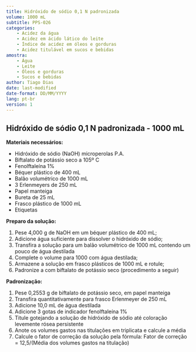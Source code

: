 ```yaml
---
title: Hidróxido de sódio 0,1 N padronizada
volume: 1000 mL
subtitle: PPS-026
categories:
    - Acidez da água
    - Acidez em ácido lático do leite
    - Índice de acidez em óleos e gorduras
    - Acidez titulável em sucos e bebidas
amostra:
    - Água
    - Leite
    - Óleos e gorduras
    - Sucos e bebidas
author: Tiago Dias
date: last-modified
date-format: DD/MM/YYYY
lang: pt-br
version: 1
---
```


## Hidróxido de sódio 0,1 N padronizada - 1000 mL

**Materiais necessários:**

- Hidróxido de sódio (NaOH) microperolas P.A.
- Biftalato de potássio seco a 105º C
- Fenolftaleína 1%
- Béquer plástico de 400 mL
- Balão volumétrico de 1000 mL
- 3 Erlenmeyers de 250 mL
- Papel manteiga
- Bureta de 25 mL
- Frasco plástico de 1000 mL
- Etiquetas

**Preparo da solução:**

1. Pese 4,000 g de NaOH em um béquer plástico de 400 mL;
2. Adicione água suficiente para dissolver o hidróxido de sódio;
3. Transfira a solução para um balão volumétrico de 1000 mL contendo um pouco de água destilada
4. Complete o volume para 1000 com água destilada;
5. Armazene a solução em frasco plásticos de 1000 mL e rotule;
6. Padronize a com biftalato de potássio seco (procedimento a seguir)

**Padronização:**

1. Pese 0,2553 g de biftalato de potássio seco, em papel manteiga
2. Transfira quantitativamente para frasco Erlenmeyer de 250 mL
3. Adicione 10,0 mL de água destilada
4. Adicione 3 gotas de indicador fenolftaleína 1%
5. Titule gotejando a solução de hidróxido de sódio até coloração levemente rósea persistente
6. Anote os volumes gastos nas titulações em triplicata e calcule a média
7. Calcule o fator de correção da solução pela fórmula: Fator de correção = 12,5/(Média dos volumes gastos na titulação)
